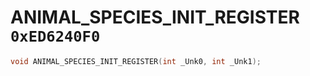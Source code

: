 # ANIMAL_SPECIES_INIT_REGISTER `0xED6240F0`

```cpp
void ANIMAL_SPECIES_INIT_REGISTER(int _Unk0, int _Unk1);
```